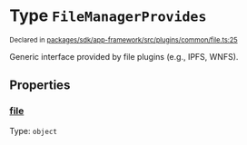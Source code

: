 # Type `FileManagerProvides`
<sub>Declared in [packages/sdk/app-framework/src/plugins/common/file.ts:25](https://github.com/dxos/dxos/blob/8ed3715dc/packages/sdk/app-framework/src/plugins/common/file.ts#L25)</sub>


Generic interface provided by file plugins (e.g., IPFS, WNFS).

## Properties
### [file](https://github.com/dxos/dxos/blob/8ed3715dc/packages/sdk/app-framework/src/plugins/common/file.ts#L26)
Type: <code>object</code>






